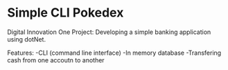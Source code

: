 # Simple CLI Pokedex

Digital Innovation One Project: Developing a simple banking application using dotNet.

Features:
-CLI (command line interface)
-In memory database
-Transfering cash from one accoutn to another
